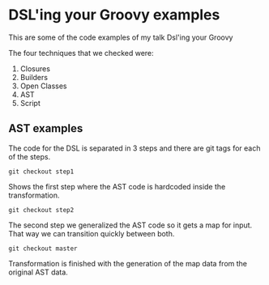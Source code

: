 # DSL'ing your Groovy examples
This are some of the code examples of my talk Dsl'ing your Groovy

The four techniques that we checked were:

1. Closures
2. Builders
3. Open Classes
4. AST
5. Script

## AST examples

The code for the DSL is separated in 3 steps and there are git tags for each of the steps.

```git checkout step1```

Shows the first step where the AST code is hardcoded inside the transformation.


```git checkout step2```

The second step we generalized the AST code so it gets a map for input. That way we can transition quickly between both.


```git checkout master```

Transformation is finished with the generation of the map data from the original AST data.

